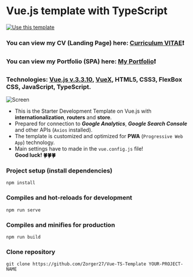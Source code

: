 # Vue.js template with TypeScript #
[![Use this template](https://img.shields.io/badge/Use%20this%20template-darkred?style=for-the-badge)](https://github.com/Zorger27/Vue-TS-Template/generate)
### You can view my CV (Landing Page) here: [Curriculum VITAE](https://zorger27.github.io)❗️ ###
### You can view my Portfolio (SPA) here: [My Portfolio](https://Zorin.Expert)❗️ ###
### Technologies: [Vue.js v.3.3.10](https://v3.ru.vuejs.org), [VueX](https://vuex.vuejs.org), HTML5, CSS3, FlexBox CSS, JavaScript, TypeScript. ###
![Screen](https://github.com/Zorger27/Vue-Start-template/assets/30940416/7a20f594-12db-4de9-88fa-6bdf54ddff7e)
<br>
+ This is the Starter Development Template on Vue.js with **internationalization**, **routers** and **store**.<br>
+ Prepared for connection to **_Google Analytics_**, **_Google Search Console_** and other APIs (`Axios` installed).<br>
+ The template is customized and optimized for **PWA** (`Progressive Web App`) technology.<br>
+ Main settings have to made in the ``vue.config.js`` file!<br>
__Good luck! 🍀🍀🍀__

### Project setup (install dependencies)
```
npm install
```

### Compiles and hot-reloads for development
```
npm run serve
```

### Compiles and minifies for production
```
npm run build
```

### Clone repository
```
git clone https://github.com/Zorger27/Vue-TS-Template YOUR-PROJECT-NAME
```
